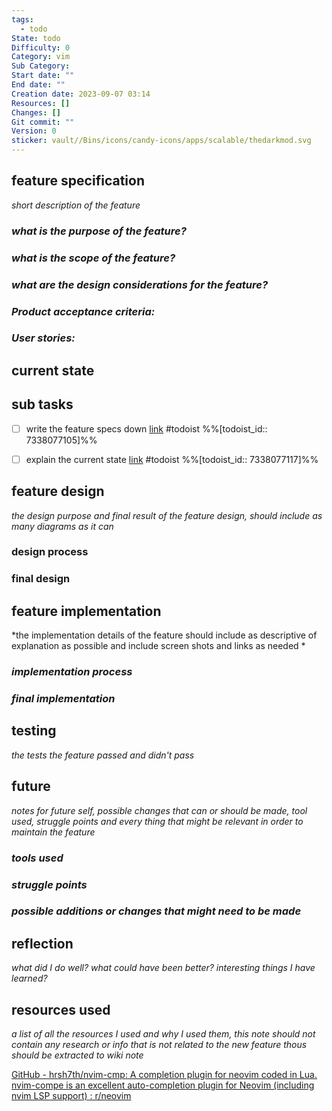 ```yaml
---
tags:
  - todo
State: todo
Difficulty: 0
Category: vim
Sub Category:
Start date: ""
End date: ""
Creation date: 2023-09-07 03:14
Resources: []
Changes: []
Git commit: ""
Version: 0
sticker: vault//Bins/icons/candy-icons/apps/scalable/thedarkmod.svg
---
```


## **feature specification** 
*short description of the feature*

### *what is the purpose of the feature?*


### *what is the scope of the feature?*


### *what are the design considerations for the feature?*


### *Product acceptance criteria:*


### *User stories:*


## **current state** 


## **sub tasks**
 - [ ] write the feature specs down [link](https://todoist.com/showTask?id=7338077105) #todoist %%[todoist_id:: 7338077105]%%
 - [ ] explain the current state [link](https://todoist.com/showTask?id=7338077117) #todoist %%[todoist_id:: 7338077117]%%


## **feature design**
*the design purpose and final result of the feature design, should include as many diagrams as it can*

### **design process**


### **final design**



## **feature implementation**
*the implementation details of the feature should include as descriptive of explanation as possible and include screen shots and links as needed *


### *implementation process*


### *final implementation*


## **testing**
*the tests the feature passed and didn't pass*

## **future**
*notes for future self, possible changes that can or should be made, tool used, struggle points and every thing that might be relevant in order to maintain the feature*
### *tools used*


### *struggle points*


### *possible additions or changes that might need to be made*



## **reflection**
*what did I do well? what could have been better? interesting things I have learned?*


## **resources used**
*a list of all the resources I used and why I used them, this note should not contain any research or info that is not related to the new feature thous should be extracted to wiki note*

[GitHub - hrsh7th/nvim-cmp: A completion plugin for neovim coded in Lua.](https://github.com/hrsh7th/nvim-cmp)
[nvim-compe is an excellent auto-completion plugin for Neovim (including nvim LSP support) : r/neovim](https://www.reddit.com/r/neovim/comments/l6okhx/nvimcompe_is_an_excellent_autocompletion_plugin/)